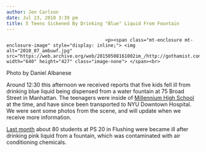 ```yaml
---
author: Jen Carlson
date: Jul 23, 2010 3:39 pm
title: 5 Teens Sickened By Drinking "Blue" Liquid From Fountain
---
```


	
										<p><span class="mt-enclosure mt-enclosure-image" style="display: inline;"> <img alt="2010_07_ambuwf.jpg" src="https://web.archive.org/web/20150508161002im_/http://gothamist.com/attachments/arts_jen/2010_07_ambuwf.jpg" width="640" height="427" class="image-none"> </span><br>
<span class="photo_caption">Photo by Daniel Albanese</span></p>

<p>Around 12:30 this afternoon we received reports that five kids fell ill from drinking blue liquid being dispensed from a water fountain at 75 Broad Street in Manhattan. The teenagers were inside of <a href="https://web.archive.org/web/20150508161002/http://www.millenniumhs.org/">Millennium High School</a> at the time, and have since been transported to NYU Downtown Hospital. We were sent some photos from the scene, and will update when we receive more information. </p>

<p><a href="https://web.archive.org/web/20150508161002/http://gothamist.com/2010/06/01/students_poisoned_by_school_water_f.php">Last month</a> about 80 students at PS 20 in Flushing were became ill after drinking pink liquid from a fountain, which was contaminated with air conditioning chemicals.</p>					
										
									
				